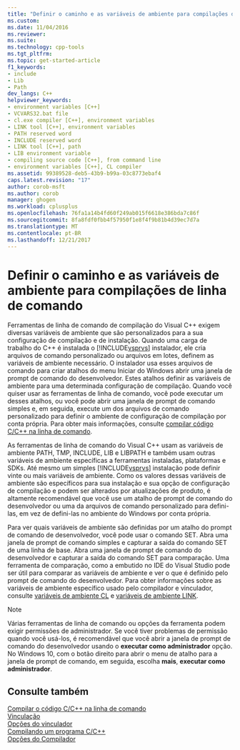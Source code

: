 ```yaml
---
title: "Definir o caminho e as variáveis de ambiente para compilações de linha de comando | Microsoft Docs"
ms.custom: 
ms.date: 11/04/2016
ms.reviewer: 
ms.suite: 
ms.technology: cpp-tools
ms.tgt_pltfrm: 
ms.topic: get-started-article
f1_keywords:
- include
- Lib
- Path
dev_langs: C++
helpviewer_keywords:
- environment variables [C++]
- VCVARS32.bat file
- cl.exe compiler [C++], environment variables
- LINK tool [C++], environment variables
- PATH reserved word
- INCLUDE reserved word
- LINK tool [C++], path
- LIB environment variable
- compiling source code [C++], from command line
- environment variables [C++], CL compiler
ms.assetid: 99389528-deb5-43b9-b99a-03c8773ebaf4
caps.latest.revision: "17"
author: corob-msft
ms.author: corob
manager: ghogen
ms.workload: cplusplus
ms.openlocfilehash: 76fa1a14b4fd60f249ab015f6618e386bda7c86f
ms.sourcegitcommit: 8fa8fdf0fbb4f57950f1e8f4f9b81b4d39ec7d7a
ms.translationtype: MT
ms.contentlocale: pt-BR
ms.lasthandoff: 12/21/2017
---
```

# <a name="set-the-path-and-environment-variables-for-command-line-builds"></a>Definir o caminho e as variáveis de ambiente para compilações de linha de comando

Ferramentas de linha de comando de compilação do Visual C++ exigem diversas variáveis de ambiente que são personalizados para a sua configuração de compilação e de instalação. Quando uma carga de trabalho do C++ é instalada o [!INCLUDE[vsprvs](../assembler/masm/includes/vsprvs_md.md)] instalador, ele cria arquivos de comando personalizado ou arquivos em lotes, definem as variáveis de ambiente necessário. O instalador usa esses arquivos de comando para criar atalhos do menu Iniciar do Windows abrir uma janela de prompt de comando do desenvolvedor. Estes atalhos definir as variáveis de ambiente para uma determinada configuração de compilação. Quando você quiser usar as ferramentas de linha de comando, você pode executar um desses atalhos, ou você pode abrir uma janela de prompt de comando simples e, em seguida, execute um dos arquivos de comando personalizado para definir o ambiente de configuração de compilação por conta própria. Para obter mais informações, consulte [compilar código C/C++ na linha de comando](building-on-the-command-line.md).  
  
As ferramentas de linha de comando do Visual C++ usam as variáveis de ambiente PATH, TMP, INCLUDE, LIB e LIBPATH e também usam outras variáveis de ambiente específicas a ferramentas instaladas, plataformas e SDKs. Até mesmo um simples [!INCLUDE[vsprvs](../assembler/masm/includes/vsprvs_md.md)] instalação pode definir vinte ou mais variáveis de ambiente. Como os valores dessas variáveis de ambiente são específicos para sua instalação e sua opção de configuração de compilação e podem ser alterados por atualizações de produto, é altamente recomendável que você use um atalho de prompt de comando do desenvolvedor ou uma da arquivos de comando personalizado para defini-las, em vez de defini-las no ambiente do Windows por conta própria. 

Para ver quais variáveis de ambiente são definidas por um atalho do prompt de comando de desenvolvedor, você pode usar o comando SET. Abra uma janela de prompt de comando simples e capturar a saída do comando SET de uma linha de base. Abra uma janela de prompt de comando do desenvolvedor e capturar a saída do comando SET para comparação. Uma ferramenta de comparação, como a embutido no IDE do Visual Studio pode ser útil para comparar as variáveis de ambiente e ver o que é definido pelo prompt de comando do desenvolvedor. Para obter informações sobre as variáveis de ambiente específico usado pelo compilador e vinculador, consulte [variáveis de ambiente CL](../build/reference/cl-environment-variables.md) e [variáveis de ambiente LINK](../build/reference/link-environment-variables.md).  
  
> [!NOTE]
>  Várias ferramentas de linha de comando ou opções da ferramenta podem exigir permissões de administrador. Se você tiver problemas de permissão quando você usá-los, é recomendável que você abrir a janela de prompt de comando do desenvolvedor usando o **executar como administrador** opção. No Windows 10, com o botão direito para abrir o menu de atalho para a janela de prompt de comando, em seguida, escolha **mais**, **executar como administrador**.  
  
## <a name="see-also"></a>Consulte também  

[Compilar o código C/C++ na linha de comando](../build/building-on-the-command-line.md)   
[Vinculação](../build/reference/linking.md)   
[Opções do vinculador](../build/reference/linker-options.md)   
[Compilando um programa C/C++](../build/reference/compiling-a-c-cpp-program.md)   
[Opções do Compilador](../build/reference/compiler-options.md)